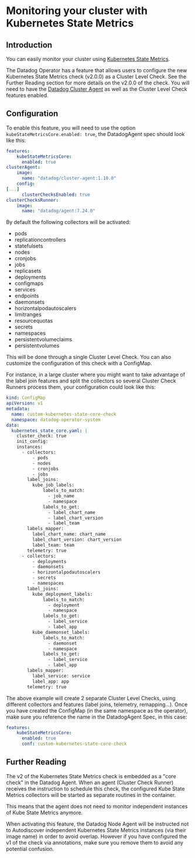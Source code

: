 # Monitoring your cluster with Kubernetes State Metrics

## Introduction
You can easily monitor your cluster using [Kubernetes State Metrics][1].

The Datadog Operator has a feature that allows users to configure the new Kubernetes State Metrics check (v2.0.0) as a Cluster Level Check.
See the Further Reading section for more details on the v2.0.0 of the check.
You will need to have the [Datadog Cluster Agent][2] as well as the Cluster Level Check features enabled.

## Configuration 
To enable this feature, you will need to use the option `kubeStateMetricsCore.enabled: true`, the DatadogAgent spec should look like this:

```yaml
features:
    kubeStateMetricsCore:
      enabled: true
clusterAgent:
    image:
      name: "datadog/cluster-agent:1.10.0"
    config:
[...]
      clusterChecksEnabled: true
clusterChecksRunner:
    image:
      name: "datadog/agent:7.24.0"
```

By default the following collectors will be activated:
  - pods
  - replicationcontrollers
  - statefulsets
  - nodes
  - cronjobs
  - jobs
  - replicasets
  - deployments
  - configmaps
  - services
  - endpoints
  - daemonsets
  - horizontalpodautoscalers
  - limitranges
  - resourcequotas
  - secrets
  - namespaces
  - persistentvolumeclaims
  - persistentvolumes

This will be done through a single Cluster Level Check.
You can also customize the configuration of this check with a ConfigMap.

For instance, in a large cluster where you might want to take advantage of the label join features and split the collectors so several Cluster Check Runners process them, your configuration could look like this:

```yaml
kind: ConfigMap
apiVersion: v1
metadata:
  name: custom-kubernetes-state-core-check
  namespace: datadog-operator-system
data:
  kubernetes_state_core.yaml: |
    cluster_check: true
    init_config:
    instances:
      - collectors:
          - pods
          - nodes
          - cronjobs
          - jobs
        label_joins:
          kube_job_labels:
              labels_to_match:
                - job_name
                - namespace
              labels_to_get:
                - label_chart_name
                - label_chart_version
                - label_team
        labels_mapper:
          label_chart_name: chart_name
          label_chart_version: chart_version
          label_team: team
        telemetry: true
      - collectors:
          - deployments
          - daemonsets
          - horizontalpodautoscalers
          - secrets
          - namespaces
        label_joins:
          kube_deployment_labels:
              labels_to_match:
                - deployment
                - namespace
              labels_to_get:
                - label_service
                - label_app
          kube_daemonset_labels:
              labels_to_match:
                - daemonset
                - namespace
              labels_to_get:
                - label_service
                - label_app
        labels_mapper:
          label_service: service
          label_app: app
        telemetry: true
``` 

The above example will create 2 separate Cluster Level Checks, using different collectors and features (label joins, telemetry, remapping...).
Once you have created the ConfigMap (in the same namespace as the operator), make sure you reference the name in the DatadogAgent Spec, in this case:

```yaml
features:
    kubeStateMetricsCore:
      enabled: true
      conf: custom-kubernetes-state-core-check
```

## Further Reading

The v2 of the Kubernetes State Metrics check is embedded as a "core check" in the Datadog Agent.
When an agent (Cluster Check Runner) receives the instruction to schedule this check, the configured Kube State Metrics collectors will be started as separate routines in the container.

This means that the agent does not need to monitor independent instances of Kube State Metrics anymore. 

When activating this feature, the Datadog Node Agent will be instructed not to Autodiscover independent Kubernetes State Metrics instances (via their image name) in order to avoid overlap.
However if you have configured the v1 of the check via annotations, make sure you remove them to avoid any potential confusion. 

[1]: https://github.com/kubernetes/kube-state-metrics
[2]: https://github.com/DataDog/datadog-operator/blob/master/docs/cluster_agent_setup.md
